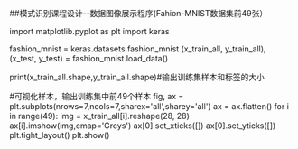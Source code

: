 ##模式识别课程设计--数据图像展示程序(Fahion-MNIST数据集前49张）

import matplotlib.pyplot as plt
import keras

fashion_mnist = keras.datasets.fashion_mnist
(x_train_all, y_train_all), (x_test, y_test) = fashion_mnist.load_data()

print(x_train_all.shape,y_train_all.shape)#输出训练集样本和标签的大小

#可视化样本，输出训练集中前49个样本
fig, ax = plt.subplots(nrows=7,ncols=7,sharex='all',sharey='all')
ax = ax.flatten()
for i in range(49):
    img = x_train_all[i].reshape(28, 28)
    ax[i].imshow(img,cmap='Greys')
ax[0].set_xticks([])
ax[0].set_yticks([])
plt.tight_layout()
plt.show()
